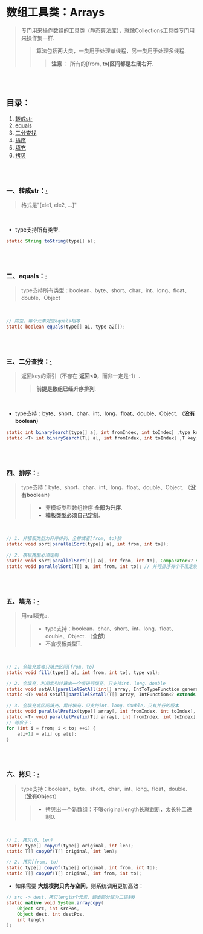 # 数组工具类：Arrays
> 专门用来操作数组的工具类（静态算法库），就像Collections工具类专门用来操作集一样.
>
>> 算法包括两大类，一类用于处理单线程，另一类用于处理多线程.
>>
>>> **注意 ：** 所有的[from, **to)**区间都是**左闭右开**.

<br><br>

## 目录：

1. [转成str](#一转成str)
2. [equals](#二equals)
3. [二分查找](#三二分查找)
4. [排序](#四排序)
5. [填充](#五填充)
6. [拷贝](#六拷贝)

<br><br>

### 一、转成str：[·](#目录)
> 格式是"[ele1, ele2, ...]"

<br>

- type支持所有类型.

```Java
static String toString(type[] a);
```

<br><br>

### 二、equals：[·](#目录)
> type支持所有类型：boolean、byte、short、char、int、long、float、double、Object

<br>

```Java
// 防空，每个元素对应equals相等
static boolean equals(type[] a1, type a2[]);
```

<br><br>

### 三、二分查找：[·](#目录)
> 返回key的索引（不存在 **返回<0**，而非一定是-1）.
>
>> **前提是数组已经升序排列**.

<br>

- type支持：byte、short、char、int、long、float、double、Object. （**没有boolean**）

```Java
static int binarySearch(type[] a[, int fromIndex, int toIndex] ,type key);
static <T> int binarySearch(T[] a[, int fromIndex, int toIndex] ,T key);
```

<br><br>

### 四、排序：[·](#目录)
> type支持：byte、short、char、int、long、float、double、Object.  （**没有boolean**）
>
>> - 非模板类型数组排序 **全部为升序**.
>> - **模板类型必须自己定制.**

<br>

```Java
// 1. 非模板类型为升序排列，全排或者[from, to)排
static void sort|parallelSort(type[] a[, int from, int to]);

// 2. 模板类型必须定制
static void sort|parallelSort(T[] a[, int from, int to], Comparator<? super T> cmp);
static void parallelSort(T[] a, int from, int to); // 并行排序有个不用定制的版本
```

<br><br>

### 五、填充：[·](#目录)
> 用val填充a.
>
>> - type支持：boolean、char、short、int、long、float、double、Object.  （**全部**）
>> - 不含模板类型T.

<br>

```Java
// 1. 全填充或者只填充区间[from, to)
static void fill(type[] a[, int from, int to], type val);

// 2. 全填充，利用索引计算出一个值进行填充，只支持int、long、double
static void setAll|parallelSetAll(int[] array, IntToTypeFunction generator);
static <T> void setAll|parallelSetAll(T[] array, IntFunction<? extends T> generator);

// 3. 全填充或区间填充，累计填充，只支持int、long、double，只有并行的版本
static void	parallelPrefix(type[] array[, int fromIndex, int toIndex], TypeBinaryOperator op);
static <T> void	parallelPrefix(T[] array[, int fromIndex, int toIndex], BinaryOperator<T> op);
// 等价于：
for (int i = from; i < to; ++i) {
    a[i+1] = a[i] op a[i];
}
```

<br><br>

### 六、拷贝：[·](#目录)
> type支持：boolean、byte、short、char、int、long、float、double. （**没有Object**）
>
>> - 拷贝出一个新数组：不够original.length长就截断，太长补二进制0.

<br>

```Java
// 1. 拷贝[0, len)
static type[] copyOf(type[] original, int len);
static T[] copyOf(T[] original, int len);

// 2. 拷贝[from, to)
static type[] copyOf(type[] original, int from, int to);
static T[] copyOf(T[] original, int from, int to);
```

- 如果需要 **大规模拷贝内存空间**，则系统调用更加高效：

```Java
// src -> dest，拷贝length个元素，超出部分赋为二进制0
static native void System.arraycopy(
    Object src, int srcPos,
    Object dest, int destPos,
    int length
);
```
